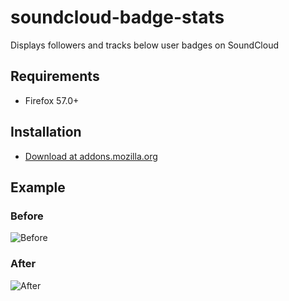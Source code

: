 # soundcloud-badge-stats

Displays followers and tracks below user badges on SoundCloud

## Requirements

- Firefox 57.0+

## Installation

- [Download at addons.mozilla.org](https://addons.mozilla.org/en-US/firefox/addon/soundcloud-badge-stats/)

## Example

### Before

![Before][before]

### After

![After][after]

[before]: https://i.imgur.com/YHJTCON.png
[after]: https://i.imgur.com/NqIatqm.png
